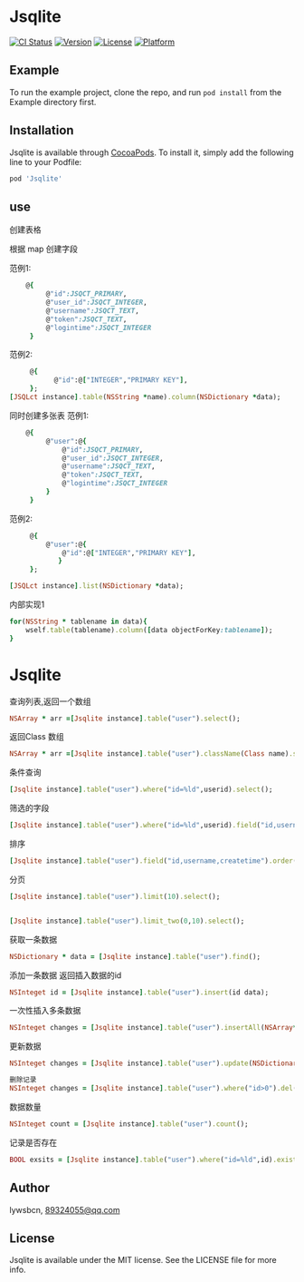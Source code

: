 # Jsqlite

[![CI Status](https://img.shields.io/travis/lywsbcn/Jsqlite.svg?style=flat)](https://travis-ci.org/lywsbcn/Jsqlite)
[![Version](https://img.shields.io/cocoapods/v/Jsqlite.svg?style=flat)](https://cocoapods.org/pods/Jsqlite)
[![License](https://img.shields.io/cocoapods/l/Jsqlite.svg?style=flat)](https://cocoapods.org/pods/Jsqlite)
[![Platform](https://img.shields.io/cocoapods/p/Jsqlite.svg?style=flat)](https://cocoapods.org/pods/Jsqlite)

## Example

To run the example project, clone the repo, and run `pod install` from the Example directory first.

## Installation

Jsqlite is available through [CocoaPods](https://cocoapods.org). To install
it, simply add the following line to your Podfile:

```ruby
pod 'Jsqlite'
```

## use
创建表格

根据 map 创建字段
 
 范例1: 
```ruby 
    @{
         @"id":JSQCT_PRIMARY,
         @"user_id":JSQCT_INTEGER,
         @"username":JSQCT_TEXT,
         @"token":JSQCT_TEXT,
         @"logintime":JSQCT_INTEGER
     }
```
 范例2:
```ruby
     @{
           @"id":@["INTEGER","PRIMARY KEY"],            
     };
[JSQLct instance].table(NSString *name).column(NSDictionary *data);
```
同时创建多张表
范例1:
```ruby
    @{
         @"user":@{
             @"id":JSQCT_PRIMARY,
             @"user_id":JSQCT_INTEGER,
             @"username":JSQCT_TEXT,
             @"token":JSQCT_TEXT,
             @"logintime":JSQCT_INTEGER
         }
     }
```
 范例2:
```ruby
     @{
         @"user":@{
             @"id":@["INTEGER","PRIMARY KEY"],
            }
     };

[JSQLct instance].list(NSDictionary *data);
```
内部实现1
```ruby
for(NSString * tablename in data){
    wself.table(tablename).column([data objectForKey:tablename]);
}
```

# Jsqlite
查询列表,返回一个数组
```ruby
NSArray * arr =[Jsqlite instance].table("user").select();
```
返回Class 数组
```ruby
NSArray * arr =[Jsqlite instance].table("user").className(Class name).select();
```
条件查询
```ruby
[Jsqlite instance].table("user").where("id=%ld",userid).select();
```
筛选的字段
```ruby
[Jsqlite instance].table("user").where("id=%ld",userid).field("id,username,createtime").select();
```
排序
```ruby
[Jsqlite instance].table("user").field("id,username,createtime").order("createtime desc").select();
```
分页
```ruby
[Jsqlite instance].table("user").limit(10).select();


[Jsqlite instance].table("user").limit_two(0,10).select();
```
获取一条数据
```ruby
NSDictionary * data = [Jsqlite instance].table("user").find();
```
添加一条数据 返回插入数据的id
```ruby
NSInteget id = [Jsqlite instance].table("user").insert(id data);
```
一次性插入多条数据
```ruby
NSInteget changes = [Jsqlite instance].table("user").insertAll(NSArray* data);
```
更新数据
```ruby
NSInteget changes = [Jsqlite instance].table("user").update(NSDictionary* data);

删除记录
NSInteget changes = [Jsqlite instance].table("user").where("id>0").del();
```
数据数量
```ruby
NSInteget count = [Jsqlite instance].table("user").count();
```
记录是否存在
```ruby
BOOL exsits = [Jsqlite instance].table("user").where("id=%ld",id).exists();
```
## Author

lywsbcn, 89324055@qq.com

## License

Jsqlite is available under the MIT license. See the LICENSE file for more info.
